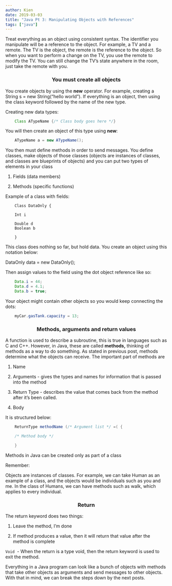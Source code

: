 ```yaml
---
author: Kien
date: 2019-03-03
title: "Java Pt 3: Manipulating Objects with References"
tags: ["java"]
---
```


Treat everything as an object using consistent syntax. The identifier you manipulate will be a reference to the object. For example, a TV and a remote. The TV is the object, the remote is the reference to the object. So when you want to perform a change on the TV, you use the remote to modify the TV. You can still change the TV’s state anywhere in the room, just take the remote with you.

### <center>**You must create all objects** </center>

You create objects by using the **new** operator. For example, creating a String s = new String(“hello world”). If everything is an object, then using the class keyword followed by the name of the new type.

Creating new data types:

```java
    Class ATypeName {/* Class body goes here */}
```

You will then create an object of this type using **new**:

```java
    ATypeName a = new ATypeName();
```

You then must define methods in order to send messages. You define classes, make objects of those classes (objects are instances of classes, and classes are blueprints of objects) and you can put two types of elements in your class

1. Fields (data members)

2) Methods (specific functions)

Example of a class with fields:

```java{numberLines: true}
    Class DataOnly {

    Int i

    Double d
    Boolean b

    }
```

This class does nothing so far, but hold data. You create an object using this notation below:

DataOnly data = new DataOnly();

Then assign values to the field using the dot object reference like so:

```java
    Data.i = 44;
    Data.d = 4.1;
    Data.b = true;
```

Your object might contain other objects so you would keep connecting the dots:

```java
    myCar.gasTank.capacity = 13;
```

### <center> Methods, arguments and return values </center>

A function is used to describe a subroutine, this is true in languages such as C and C++. However, in Java, these are called **methods,** thinking of methods as a way to do something. As stated in previous post, methods determine what the objects can receive. The important part of methods are

1. Name

2) Arguments - gives the types and names for information that is passed into the method

3. Return Type - describes the value that comes back from the method after it’s been called.

4) Body

It is structured below:

```java
    ReturnType methodName (/* Argument list */ =( {

    /* Method body */

    }
```

Methods in Java can be created only as part of a class

Remember:

Objects are instances of classes. For example, we can take Human as an example of a class, and the objects would be individuals such as you and me. In the class of Humans, we can have methods such as walk, which applies to every individual.

### <center> Return </center>

The return keyword does two things:

1. Leave the method, I’m done

2) If method produces a value, then it will return that value after the method is complete

`Void`  - When the return is a type void, then the return keyword is used to exit the method.

Everything in a Java program can look like a bunch of objects with methods that take other objects as arguments and send messages to other objects. With that in mind, we can break the steps down by the next posts.
